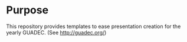 # Purpose

This repository provides templates to ease presentation creation for the yearly
GUADEC. (See http://guadec.org/)
